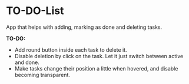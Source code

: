 # TO-DO-List
App that helps with adding, marking  as done and deleting tasks.

**TO-DO:**
- Add round button inside each task to delete it.
- Disable deletion by click on the task. Let it just switch between active and done.
- Make tasks change their position a little when hovered, and disable becoming transparent.
